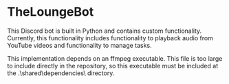# TheLoungeBot
This Discord bot is built in Python and contains custom functionality. Currently, this functionality includes functionality to playback audio from YouTube videos and functionality to manage tasks.

This implementation depends on an ffmpeg executable. This file is too large to include directly in the repository, so this executable must be included at the .\shared\dependencies\ directory.
